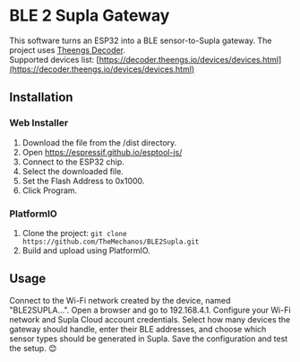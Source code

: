 # BLE 2 Supla Gateway

This software turns an ESP32 into a BLE sensor-to-Supla gateway. The project uses [Theengs Decoder](https://github.com/theengs/decoder).  
Supported devices list: [https://decoder.theengs.io/devices/devices.html](https://decoder.theengs.io/devices/devices.html)

## Installation

### Web Installer

1. Download the file from the /dist directory.
2. Open https://espressif.github.io/esptool-js/
3. Connect to the ESP32 chip.
4. Select the downloaded file.
5. Set the Flash Address to 0x1000.
6. Click Program.

### PlatformIO

1. Clone the project: `git clone https://github.com/TheMechanos/BLE2Supla.git`
2. Build and upload using PlatformIO.

## Usage

Connect to the Wi-Fi network created by the device, named "BLE2SUPLA...".
Open a browser and go to 192.168.4.1. Configure your Wi-Fi network and Supla Cloud account credentials.
Select how many devices the gateway should handle, enter their BLE addresses, and choose which sensor types should be generated in Supla.
Save the configuration and test the setup. 😊
